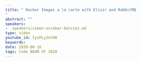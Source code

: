 ```yaml
---
title: " Docker Images a la carte with Elixir and RabbitMQ
"
abstract: ""
speakers:
- _speakers/simon-escobar-benitez.md
type: video
youtube_id: IyxPLy2olH0
keywords: 
date: 2020-06-16
tags: Code BEAM SF 2020
---
```

